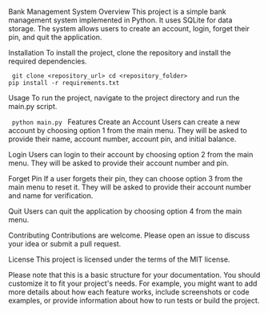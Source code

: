 Bank Management System
Overview
This project is a simple bank management system implemented in Python. It uses SQLite for data storage. The system allows users to create an account, login, forget their pin, and quit the application.

Installation
To install the project, clone the repository and install the required dependencies.

<code> git clone <repository_url>
cd <repository_folder>
pip install -r requirements.txt </code>

Usage
To run the project, navigate to the project directory and run the main.py script.

<code> python main.py </code>
Features
Create an Account
Users can create a new account by choosing option 1 from the main menu. They will be asked to provide their name, account number, account pin, and initial balance.

Login
Users can login to their account by choosing option 2 from the main menu. They will be asked to provide their account number and pin.

Forget Pin
If a user forgets their pin, they can choose option 3 from the main menu to reset it. They will be asked to provide their account number and name for verification.

Quit
Users can quit the application by choosing option 4 from the main menu.

Contributing
Contributions are welcome. Please open an issue to discuss your idea or submit a pull request.

License
This project is licensed under the terms of the MIT license.

Please note that this is a basic structure for your documentation. You should customize it to fit your project's needs. For example, you might want to add more details about how each feature works, include screenshots or code examples, or provide information about how to run tests or build the project.


